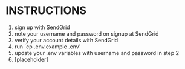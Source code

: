 # INSTRUCTIONS

1. sign up with [SendGrid](https://app.sendgrid.com/)
2. note your username and password on signup at SendGrid
3. verify your account details with SendGrid
4. run `cp .env.example .env'
5. update your .env variables with username and password in step 2
6. [placeholder]  